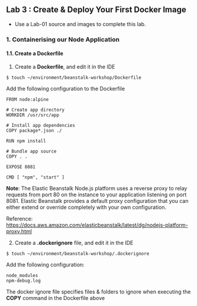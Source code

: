 ## Lab 3 : Create & Deploy Your First Docker Image

- Use a Lab-01 source and images to complete this lab.

### 1. Containerising our Node Application

#### 1.1. Create a Dockerfile

1.  Create a **Dockerfile**, and edit it in the IDE

```
$ touch ~/environment/beanstalk-workshop/Dockerfile
```

Add the following configuration to the Dockerfile

```
FROM node:alpine

# Create app directory
WORKDIR /usr/src/app

# Install app dependencies
COPY package*.json ./

RUN npm install

# Bundle app source
COPY . .

EXPOSE 8081

CMD [ "npm", "start" ]
```

**Note**: The Elastic Beanstalk Node.js platform uses a reverse proxy to relay requests from port 80 on the instance to your application listening on port 8081. Elastic Beanstalk provides a default proxy configuration that you can either extend or override completely with your own configuration.

Reference: https://docs.aws.amazon.com/elasticbeanstalk/latest/dg/nodejs-platform-proxy.html

2.  Create a **.dockerignore** file, and edit it in the IDE

```
$ touch ~/environment/beanstalk-workshop/.dockerignore
```

Add the following configuration:

```
node_modules
npm-debug.log
```

The docker ignore file specifies files & folders to ignore when executing the **COPY** command in the Dockerfile above
